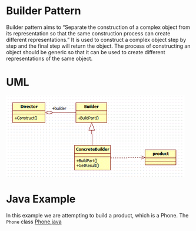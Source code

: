 # Builder Pattern

Builder pattern aims to “Separate the construction of a complex object from its representation so that the same construction process can create different representations.” It is used to construct a complex object step by step and the final step will return the object. The process of constructing an object should be generic so that it can be used to create different representations of the same object.

# UML
![Builder Pattern](example/uml.gif)

# Java Example

In this example we are attempting to build a product, which is a Phone. The `Phone` class [Phone.java](example/Phone.java)